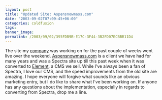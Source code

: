 ```yaml
---
layout: post
title: "Updated Site: Aspensnowmass.com"
date: "2003-09-02T07:09:45+06:00"
categories: coldfusion 
tags: 
banner_image: 
permalink: /2003/09/02/395FDB9B-E17C-3F44-3B2FD07ECBBB11D4
---
```


The site my <a href="http://www.mindseye.com">company</a> was working on for the past couple of weeks went live over the weekend. <a href="http://www.aspensnowmass.com">Aspensnowmass.com</a> is a client we have had for many years and was a Spectra site up till this past week when it was converted to <a href="http://www.mindseyeelement.com">Element</a>, a CMS we sell. While I've always been a fan of Spectra, I love our CMS, and the speed improvements from the old site are amazing. I hope everyone will forgive what sounds like an obvious marketing entry, but I do like to share what I've been working on. If anyone has any questions about the implementation, especially in regards to converting from Spectra, drop me a line.